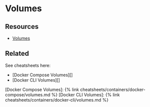 # Volumes


## Resources

- [Volumes](https://docs.docker.com/storage/volumes/)


## Related

See cheatsheets here:

- [Docker Compose Volumes][]
- [Docker CLI Volumes][]


[Docker Compose Volumes]: {% link cheatsheets/containers/docker-compose/volumes.md %}
[Docker CLI Volumes]: {% link cheatsheets/containers/docker-cli/volumes.md %}

